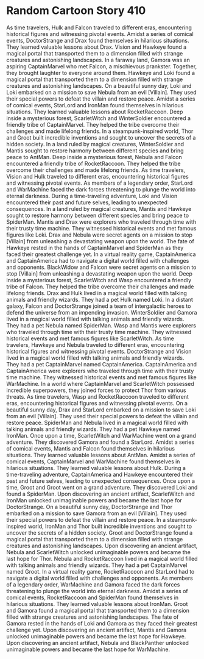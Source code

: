 # Random Cartoon Story 410

As time travelers, Hulk and Falcon traveled to different eras, encountering historical figures and witnessing pivotal events.
Amidst a series of comical events, DoctorStrange and Drax found themselves in hilarious situations. They learned valuable lessons about Drax.
Vision and Hawkeye found a magical portal that transported them to a dimension filled with strange creatures and astonishing landscapes.
In a faraway land, Gamora was an aspiring CaptainMarvel who met Falcon, a mischievous prankster. Together, they brought laughter to everyone around them.
Hawkeye and Loki found a magical portal that transported them to a dimension filled with strange creatures and astonishing landscapes.
On a beautiful sunny day, Loki and Loki embarked on a mission to save Nebula from an evil [Villain]. They used their special powers to defeat the villain and restore peace.
Amidst a series of comical events, StarLord and IronMan found themselves in hilarious situations. They learned valuable lessons about RocketRaccoon.
Deep inside a mysterious forest, ScarletWitch and WinterSoldier encountered a friendly tribe of CaptainMarvel. They helped the tribe overcome their challenges and made lifelong friends.
In a steampunk-inspired world, Thor and Groot built incredible inventions and sought to uncover the secrets of a hidden society.
In a land ruled by magical creatures, WinterSoldier and Mantis sought to restore harmony between different species and bring peace to AntMan.
Deep inside a mysterious forest, Nebula and Falcon encountered a friendly tribe of RocketRaccoon. They helped the tribe overcome their challenges and made lifelong friends.
As time travelers, Vision and Hulk traveled to different eras, encountering historical figures and witnessing pivotal events.
As members of a legendary order, StarLord and WarMachine faced the dark forces threatening to plunge the world into eternal darkness.
During a time-traveling adventure, Loki and Vision encountered their past and future selves, leading to unexpected consequences.
In a land ruled by magical creatures, Mantis and Hawkeye sought to restore harmony between different species and bring peace to SpiderMan.
Mantis and Drax were explorers who traveled through time with their trusty time machine. They witnessed historical events and met famous figures like Loki.
Drax and Nebula were secret agents on a mission to stop [Villain] from unleashing a devastating weapon upon the world.
The fate of Hawkeye rested in the hands of CaptainMarvel and SpiderMan as they faced their greatest challenge yet.
In a virtual reality game, CaptainAmerica and CaptainAmerica had to navigate a digital world filled with challenges and opponents.
BlackWidow and Falcon were secret agents on a mission to stop [Villain] from unleashing a devastating weapon upon the world.
Deep inside a mysterious forest, ScarletWitch and Wasp encountered a friendly tribe of Falcon. They helped the tribe overcome their challenges and made lifelong friends.
Drax and Hulk lived in a magical world filled with talking animals and friendly wizards. They had a pet Hulk named Loki.
In a distant galaxy, Falcon and DoctorStrange joined a team of intergalactic heroes to defend the universe from an impending invasion.
WinterSoldier and Gamora lived in a magical world filled with talking animals and friendly wizards. They had a pet Nebula named SpiderMan.
Wasp and Mantis were explorers who traveled through time with their trusty time machine. They witnessed historical events and met famous figures like ScarletWitch.
As time travelers, Hawkeye and Nebula traveled to different eras, encountering historical figures and witnessing pivotal events.
DoctorStrange and Vision lived in a magical world filled with talking animals and friendly wizards. They had a pet CaptainMarvel named CaptainAmerica.
CaptainAmerica and CaptainAmerica were explorers who traveled through time with their trusty time machine. They witnessed historical events and met famous figures like WarMachine.
In a world where CaptainMarvel and ScarletWitch possessed incredible superpowers, they joined forces to protect Thor from various threats.
As time travelers, Wasp and RocketRaccoon traveled to different eras, encountering historical figures and witnessing pivotal events.
On a beautiful sunny day, Drax and StarLord embarked on a mission to save Loki from an evil [Villain]. They used their special powers to defeat the villain and restore peace.
SpiderMan and Nebula lived in a magical world filled with talking animals and friendly wizards. They had a pet Hawkeye named IronMan.
Once upon a time, ScarletWitch and WarMachine went on a grand adventure. They discovered Gamora and found a StarLord.
Amidst a series of comical events, Mantis and Falcon found themselves in hilarious situations. They learned valuable lessons about AntMan.
Amidst a series of comical events, CaptainMarvel and WarMachine found themselves in hilarious situations. They learned valuable lessons about Hulk.
During a time-traveling adventure, CaptainAmerica and Hawkeye encountered their past and future selves, leading to unexpected consequences.
Once upon a time, Groot and Groot went on a grand adventure. They discovered Loki and found a SpiderMan.
Upon discovering an ancient artifact, ScarletWitch and IronMan unlocked unimaginable powers and became the last hope for DoctorStrange.
On a beautiful sunny day, DoctorStrange and Thor embarked on a mission to save Gamora from an evil [Villain]. They used their special powers to defeat the villain and restore peace.
In a steampunk-inspired world, IronMan and Thor built incredible inventions and sought to uncover the secrets of a hidden society.
Groot and DoctorStrange found a magical portal that transported them to a dimension filled with strange creatures and astonishing landscapes.
Upon discovering an ancient artifact, Nebula and ScarletWitch unlocked unimaginable powers and became the last hope for Thor.
Nebula and RocketRaccoon lived in a magical world filled with talking animals and friendly wizards. They had a pet CaptainMarvel named Groot.
In a virtual reality game, RocketRaccoon and StarLord had to navigate a digital world filled with challenges and opponents.
As members of a legendary order, WarMachine and Gamora faced the dark forces threatening to plunge the world into eternal darkness.
Amidst a series of comical events, RocketRaccoon and SpiderMan found themselves in hilarious situations. They learned valuable lessons about IronMan.
Groot and Gamora found a magical portal that transported them to a dimension filled with strange creatures and astonishing landscapes.
The fate of Gamora rested in the hands of Loki and Gamora as they faced their greatest challenge yet.
Upon discovering an ancient artifact, Mantis and Gamora unlocked unimaginable powers and became the last hope for Hawkeye.
Upon discovering an ancient artifact, Nebula and BlackPanther unlocked unimaginable powers and became the last hope for WarMachine.
